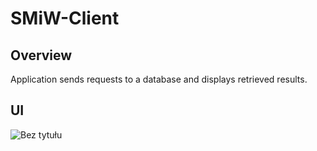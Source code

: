 # SMiW-Client

## Overview
Application sends requests to a database and displays retrieved results.

## UI
![Bez tytułu](https://user-images.githubusercontent.com/30570850/231735373-b884240e-0860-4f74-8e97-803f1fe2ffc2.png)
